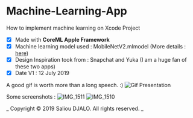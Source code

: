 # Machine-Learning-App
How to implement machine learning on Xcode Project

- [x] Made with **CoreML Apple Framework**
- [x] Machine learning model used : MobileNetV2.mlmodel (More details : [here](https://developer.apple.com/machine-learning/models/))
- [x] Design Inspiration took from : Snapchat and Yuka (I am a huge fan of these two apps)
- [x] Date V1 : 12 July 2019

A good gif is worth more than a long speech. :)
![Gif Presentation](https://user-images.githubusercontent.com/46055179/61219228-d2def880-a724-11e9-8705-a61e8ee89155.gif)

Some screenshots :
![IMG_1511](https://user-images.githubusercontent.com/46055179/61126440-775f0180-a4bd-11e9-8caf-c3ccbb20b81a.PNG)
![IMG_1510](https://user-images.githubusercontent.com/46055179/61126438-775f0180-a4bd-11e9-953c-589cfacbd040.PNG)

_ Copyright © 2019 Saliou DJALO. All rights reserved. _
